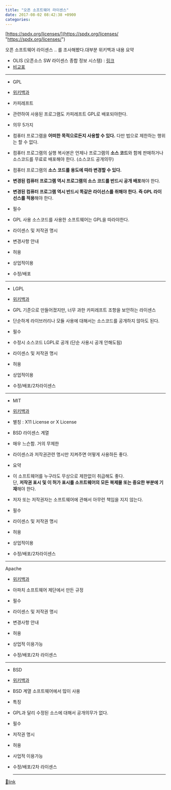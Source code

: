 ```yaml
---
title: "오픈 소프트웨어 라이센스"
date: 2017-08-02 08:42:38 +0900
categories: 
---
```

  

  
[https://spdx.org/licenses/](https://spdx.org/licenses/ "https://spdx.org/licenses/")  
  


오픈 소프트웨어 라이센스 .. 를 조사해봤다.대부분 위키백과 내용 요약

  
- OLIS (오픈소스 SW 라이센스 종합 정보 시스템) : [링크](https://olis.or.kr/license/licenseClassiFication.do;olis_JSESSIONID=2012F3E1F9DB5EDAA7365D6C715D3876# "링크")
- [비교표](https://olis.or.kr/license/compareGuide.do "비교표")


  
- - - - - -

  
- GPL
- [위키백과](https://ko.wikipedia.org/wiki/GNU_%EC%9D%BC%EB%B0%98_%EA%B3%B5%EC%A4%91_%EC%82%AC%EC%9A%A9_%ED%97%88%EA%B0%80%EC%84%9C "위키백과")
- 카피레프트
- 관련하여 사용된 프로그램도 카피레프트 GPL로 배포되야한다.

- 의무 5가지
- 컴퓨터 프로그램을 **어떠한 목적으로든지 사용할 수 있다.** 다만 법으로 제한하는 행위는 할 수 없다.
- 컴퓨터 프로그램의 실행 복사본은 언제나 프로그램의 **소스 코드**와 함께 판매하거나 소스코드를 무료로 배포해야 한다. (소스코드 공개의무)
- 컴퓨터 프로그램의 **소스 코드를 용도에 따라 변경할 수 있다.**
- **변경된 컴퓨터 프로그램 역시 프로그램의 소스 코드를 반드시 공개 배포**해야 한다.
- **변경된 컴퓨터 프로그램 역시 반드시 똑같은 라이선스를 취해야 한다. 즉 GPL 라이선스를 적용**해야 한다.

- 필수
- GPL 사용 소스코드를 사용한 소프트웨어는 GPL을 따라야한다.
- 라이센스 및 저작권 명시
- 변경사항 안내

- 허용
- 상업적이용
- 수정/배포



- - - - - -

- LGPL
- [위키백과](https://ko.wikipedia.org/wiki/GNU_%EC%95%BD%EC%86%8C_%EC%9D%BC%EB%B0%98_%EA%B3%B5%EC%A4%91_%EC%82%AC%EC%9A%A9_%ED%97%88%EA%B0%80%EC%84%9C "위키백과")
- GPL 기준으로 만들어졌지만, 너무 과한 카피레프트 조항을 보안하는 라이센스
- 단순하게 라이브러리나 모듈 사용에 대해서는 소스코드를 공개하지 않아도 된다.
- 필수
- 수정시 소스코드 LGPL로 공개 (단순 사용시 공개 안해도됨)
- 라이센스 및 저작권 명시

- 허용
- 상업적이용
- 수정/배포/2차라이센스



- - - - - -

- MIT
- [위키백과](https://ko.wikipedia.org/wiki/MIT_%ED%97%88%EA%B0%80%EC%84%9C "위키백과") 
- 별칭 : X11 License or X License
- BSD 라이센스 계열
- 매우 느슨함. 거의 무제한
- 라이센스과 저작권관련 명시만 지켜주면 어떻게 사용하든 좋다.
- 요약
- 이 소프트웨어를 누구라도 무상으로 제한없이 취급해도 좋다.   
단, **저작권 표시 및 이 허가 표시를 소프트웨어의 모든 복제물 또는 중요한 부분에 기재**해야 한다.
- 저자 또는 저작권자는 소프트웨어에 관해서 아무런 책임을 지지 않는다.
- 필수
- 라이센스 및 저작권 명시

- 허용
- 상업적이용
- 수정/배포/2차라이센스



- - - - - - -

Apache
- [위키백과](https://ko.wikipedia.org/wiki/%EC%95%84%ED%8C%8C%EC%B9%98_%EB%9D%BC%EC%9D%B4%EC%84%A0%EC%8A%A4 "위키백과")
- 아파치 소프트웨어 제단에서 만든 규정
- 필수
- 라이센스 및 저작권 명시
- 변경사항 안내

- 허용
- 상업적 이용가능
- 수정/배포/2차 라이센스



- - - - - -

- BSD 
- [위키백과](https://ko.wikipedia.org/wiki/BSD_%ED%97%88%EA%B0%80%EC%84%9C "위키백과")
- BSD 계열 소프트웨어에서 많이 사용
- 특징
- GPL과 달리 수정된 소스에 대해서 공개의무가 없다.

- 필수
- 저작권 명시

- 허용
- 사업적 이용가능
- 수정/배포/2차 라이센스





  ***
[🔗link](http://www.mins01.com/mh/tech/read/1099)